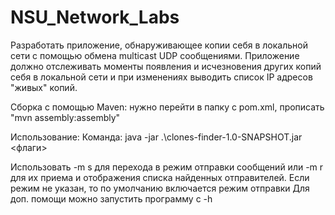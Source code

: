 # NSU_Network_Labs
Разработать приложение, обнаруживающее копии себя в локальной сети с помощью обмена multicast UDP сообщениями. Приложение должно отслеживать моменты появления и исчезновения других копий себя в локальной сети и при изменениях выводить список IP адресов "живых" копий. 

Сборка с помощью Maven: нужно перейти в папку с pom.xml, прописать "mvn assembly:assembly"

Использование:
Команда: java -jar .\clones-finder-1.0-SNAPSHOT.jar <флаги>

Использовать -m s для перехода в режим отправки сообщений или -m r для их приема и отображения списка найденных отправителей.
Если режим не указан, то по умолчанию включается режим отправки
Для доп. помощи можно запустить программу с -h 
